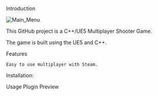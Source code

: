 
Introduction

![Main_Menu](https://github.com/vitalii-soroka/Blasternaut-Multiplayer-Shooter/assets/58570486/a6d6ed8b-1026-4e7f-bee4-4c6de1420c8b)


This GitHub project is a C++/UE5 Multiplayer Shooter Game.

The game is built using the UE5 and C++.


Features

    Easy to use multiplayer with Steam.
    
Installation:

Usage
Plugin Preview
